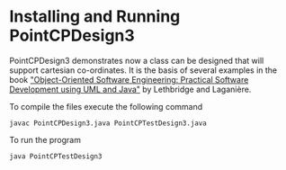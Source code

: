 
# Installing and Running PointCPDesign3

PointCPDesign3 demonstrates now a class can be designed that will support
cartesian co-ordinates. It is the basis of several examples in
the book <a href="http://www.lloseng.com"> "Object-Oriented Software
Engineering:  Practical Software Development using UML and Java"</a> by
Lethbridge and Lagani&egrave;re.</p>

To compile the files execute the following command

```
javac PointCPDesign3.java PointCPTestDesign3.java
```

To run the program

```
java PointCPTestDesign3
```
